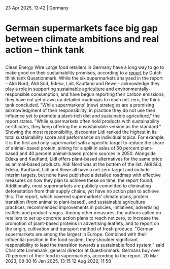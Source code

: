 23 Apr 2025, 13:42
| 
Germany
# German supermarkets face big gap between climate ambitions and real action – think tank
## 
Clean Energy Wire
Large food retailers in Germany have a long way to go to make good on their sustainability promises, according to a [report](https://www.thequestionmark.org/download/superlist-report-de-environment-2025-v1.0.en.pdf) by Dutch think tank Questionmark. While the six supermarkets analysed in the report – Aldi Nord, Aldi Süd, Edeka, Lidl, Kaufland and Rewe – acknowledge they play a role in supporting sustainable agriculture and environmentally-responsible consumption, and have begun reporting their carbon emissions, they have not yet drawn up detailed roadmaps to reach net zero, the think tank concluded.
"While supermarkets’ (new) strategies are a promising acknowledgment of their responsibility, in practice they do not use their influence yet to promote a plant-rich diet and sustainable agriculture," the report states. "While supermarkets often hold products with sustainability certificates, they keep offering the unsustainable version as the standard."
Showing the most responsibility, discounter Lidl ranked the highest in its total sustainability score and performance on individual topics. For example, it is the first and only supermarket with a specific target to reduce the share of animal-based protein, aiming for a split in sales of 60 percent plant-based and 40 percent animal-based protein sources in 2050. Alongside Edeka and Kaufland, Lidl offers plant-based alternatives for the same price as animal-based products. Aldi Nord was at the bottom of the list.
Aldi Süd, Edeka, Kaufland, Lidl and Rewe all have a net zero target and include interim targets, but none have published a detailed roadmap with effective measures on how they plan to achieve these on time, the report found. Additionally, most supermarkets are publicly committed to eliminating deforestation from their supply chains, yet have no action plan to achieve this.
The report, which covered supermarkets' climate plans, protein transition (from animal to plant-based), and sustainable agriculture practices, recommended improvements in policies, initiatives, advertising leaflets and product ranges. Among other measures, the authors called on retailers to set up concrete action plans to reach net zero, to increase the promotion of plant-based proteins in advertising leaflets, and to report on the origin, cultivation and transport method of fresh produce.
"German supermarkets are among the largest in Europe. Combined with their influential position in the food system, they shoulder significant responsibility to lead the transition towards a sustainable food system," said Charlotte Linnebank, general director at Questionmark. Germans buy over 70 percent of their food in supermarkets, according to the report.
20 Mar 2023, 09:30
16 Jan 2025, 13:15
12 Aug 2022, 11:58